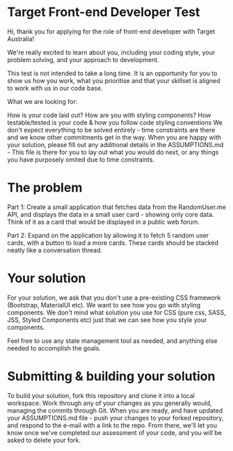 # Target Front-end Developer Test
Hi, thank you for applying for the role of front-end developer with Target Australia!

We're really excited to learn about you, including your coding style, your problem solving, and your approach to development.

This test is not intended to take a long time. It is an opportunity for you to show us how you work, what you prioritise and that your skillset is aligned to work with us in our code base.

What we are looking for:

How is your code laid out?
How are you with styling components?
How testable/tested is your code & how you follow code styling conventions
We don't expect everything to be solved entirely - time constraints are there and we know other commitments get in the way. When you are happy with your solution, please fill out any additional details in the ASSUMPTIONS.md - This file is there for you to lay out what you would do next, or any things you have purposely omited due to time constraints.

# The problem
Part 1: Create a small application that fetches data from the RandomUser.me API, and displays the data in a small user card - showing only core data. Think of it as a card that would be displayed in a public web forum.

Part 2: Expand on the application by allowing it to fetch 5 random user cards, with a button to load a more cards. These cards should be stacked neatly like a conversation thread.

# Your solution
For your solution, we ask that you don't use a pre-existing CSS framework (Bootstrap, MaterialUI etc). We want to see how you go with styling components. We don't mind what solution you use for CSS (pure css, SASS, JSS, Styled Components etc) just that we can see how you style your components.

Feel free to use any state management tool as needed, and anything else needed to accomplish the goals.

# Submitting & building your solution
To build your solution, fork this repository and clone it into a local workspace. Work through any of your changes as you generally would, managing the commits through Git. When you are ready, and have updated your ASSUMPTIONS.md file - push your changes to your forked repository, and respond to the e-mail with a link to the repo. From there, we'll let you know once we've completed our assessment of your code, and you will be asked to delete your fork.
